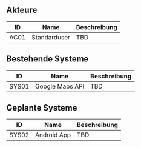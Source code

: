 ## Akteure 

| ID  |  Name        | Beschreibung |
|-----|--------------|--------------|
|AC01 | Standarduser | TBD          |

## Bestehende Systeme

| ID  |  Name          | Beschreibung |
|-----|----------------|--------------|
|SYS01| Google Maps API| TBD          |

## Geplante Systeme

| ID  |  Name        | Beschreibung |
|-----|--------------|--------------|
|SYS02| Android App  | TBD          |